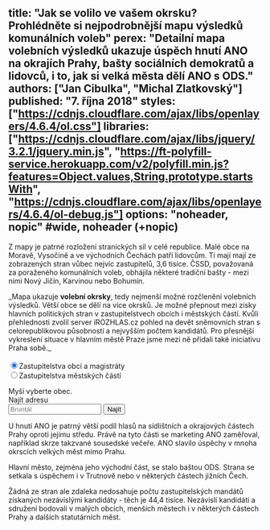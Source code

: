 title: "Jak se volilo ve vašem okrsku? Prohlédněte si nejpodrobnější mapu výsledků komunálních voleb"
perex: "Detailní mapa volebních výsledků ukazuje úspěch hnutí ANO na okrajích Prahy, bašty sociálních demokratů a lidovců, i to, jak si velká města dělí ANO s ODS."
authors: ["Jan Cibulka", "Michal Zlatkovský"]
published: "7. října 2018"
styles: ["https://cdnjs.cloudflare.com/ajax/libs/openlayers/4.6.4/ol.css"]
libraries: ["https://cdnjs.cloudflare.com/ajax/libs/jquery/3.2.1/jquery.min.js", "https://ft-polyfill-service.herokuapp.com/v2/polyfill.min.js?features=Object.values,String.prototype.startsWith", "https://cdnjs.cloudflare.com/ajax/libs/openlayers/4.6.4/ol-debug.js"]
options: "noheader, nopic" #wide, noheader (+nopic)
---

Z mapy je patrné rozložení stranických sil v celé republice. Malé obce na Moravě, Vysočině a ve východních Čechách patří lidovcům. Ti mají mají ze zobrazených stran vůbec nejvíc zastupitelů, 3,6 tisíce. ČSSD, považovaná za poraženého komunálních voleb, obhájila některé tradiční bašty - mezi nimi Nový Jičín, Karvinou nebo Bohumín. 

<wide>
<div>_Mapa ukazuje <b>volební okrsky</b>, tedy nejmenší možné rozčlenění volebních výsledků. Větší obce se dělí na více okrsků. Je možné přepnout mezi zisky hlavních politických stran v zastupitelstvech obcích i městských částí. Kvůli přehlednosti zvolil server iROZHLAS.cz pohled na devět sněmovních stran s celorepublikovou působností a nejvyšším počtem kandidátů. Pro přesnější vykreslení situace v hlavním městě Praze jsme mezi ně přidali také iniciativu Praha sobě._</div><br>
<div id="mapdiv">
	<div id="select"></div>
	<form class="mcmo_sel">
		<div class="radiob"><input type="radio" class="zasttype" name="zasttype" value="obce" checked="checked">Zastupitelstva obcí a magistráty</div>
		<div class="radiob"><input type="radio" class="zasttype" name="zasttype" id="zastcheck" value="mcmo">Zastupitelstva městských částí</div>
		</form>
	<div id="tooltip">Myší vyberte obec.</div>
	<div id="map" class="map"></div>
	 <form action="?" id='frm-geocode'>
	  <label for="inp-geocode">Najít adresu</label>
	  <div class="inputs">
	    <input type="text" id="inp-geocode" placeholder="Bruntál">
	    <input type="submit" value="Najít">
	  </div>
	</form>
</div>
</wide>

U hnutí ANO je patrný větší podíl hlasů na sídlištních a okrajových částech Prahy oproti jejímu středu. Právě na tyto části se marketing ANO zaměřoval, například skrze takzvané sousedské večeře. ANO slavilo úspěchy v mnoha okrscích velkých měst mimo Prahu.

Hlavní město, zejména jeho východní část, se stalo baštou ODS. Strana se setkala s úspěchem i v Trutnově nebo v některých částech jižních Čech.

Žádná ze stran ale zdaleka nedosahuje počtu zastupitelských mandátů získaných nezávislými kandidáty - těch je 44,4 tisíce. Nezávislí kandidáti a sdružení bodovali v malých obcích, menších městech i v některých částech Prahy a dalších statutárních měst.
